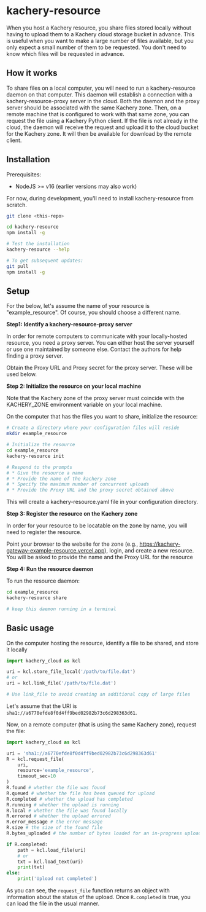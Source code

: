 # kachery-resource

When you host a Kachery resource, you share files stored locally without having to upload them to a Kachery cloud storage bucket in advance. This is useful when you want to make a large number of files available, but you only expect a small number of them to be requested. You don't need to know which files will be requested in advance.

## How it works

To share files on a local computer, you will need to run a kachery-resource daemon on that computer. This daemon will establish a connection with a kachery-resource-proxy server in the cloud. Both the daemon and the proxy server should be associated with the same Kachery zone. Then, on a remote machine that is configured to work with that same zone, you can request the file using a Kachery Python client. If the file is not already in the cloud, the daemon will receive the request and upload it to the cloud bucket for the Kachery zone. It will then be available for download by the remote client.

## Installation

Prerequisites:
* NodeJS >= v16 (earlier versions may also work)

For now, during development, you'll need to install kachery-resource from scratch.

```bash
git clone <this-repo>

cd kachery-resource
npm install -g

# Test the installation
kachery-resource --help

# To get subsequent updates:
git pull
npm install -g
```

## Setup

For the below, let's assume the name of your resource is "example_resource". Of course, you should choose a different name.

**Step1: Identify a kachery-resource-proxy server**

In order for remote computers to communicate with your locally-hosted resource, you need a proxy server. You can either host the server yourself or use one maintained by someone else. Contact the authors for help finding a proxy server.

Obtain the Proxy URL and Proxy secret for the proxy server. These will be used below.

**Step 2: Initialize the resource on your local machine**

Note that the Kachery zone of the proxy server must coincide with the KACHERY_ZONE environment variable on your local machine.

On the computer that has the files you want to share, initialize the resource:

```bash
# Create a directory where your configuration files will reside
mkdir example_resource

# Initialize the resource
cd example_resource
kachery-resource init

# Respond to the prompts
# * Give the resource a name
# * Provide the name of the kachery zone
# * Specify the maximum number of concurrent uploads
# * Provide the Proxy URL and the proxy secret obtained above
```

This will create a kachery-resource.yaml file in your configuration directory.

**Step 3: Register the resource on the Kachery zone**

In order for your resource to be locatable on the zone by name, you will need to register the resource.

Point your browser to the website for the zone (e.g., https://kachery-gateway-example-resource.vercel.app), login, and create a new resource. You will be asked to provide the name and the Proxy URL for the resource

**Step 4: Run the resource daemon**

To run the resource daemon:

```bash
cd example_resource
kachery-resource share

# keep this daemon running in a terminal
```

## Basic usage

On the computer hosting the resource, identify a file to be shared, and store it locally

```python
import kachery_cloud as kcl

uri = kcl.store_file_local('/path/to/file.dat')
# or
uri = kcl.link_file('/path/to/file.dat')

# Use link_file to avoid creating an additional copy of large files
```

Let's assume that the URI is `sha1://a6770efde8f0d4ff9bed02982b73c6d298363d61`.

Now, on a remote computer (that is using the same Kachery zone), request the file:

```python
import kachery_cloud as kcl

uri = 'sha1://a6770efde8f0d4ff9bed02982b73c6d298363d61'
R = kcl.request_file(
    uri,
    resource='example_resource',
    timeout_sec=10
)
R.found # whether the file was found
R.queued # whether the file has been queued for upload
R.completed # whether the upload has completed
R.running # whether the upload is running
R.local # whether the file was found locally
R.errored # whether the upload errored
R.error_message # the error message
R.size # the size of the found file
R.bytes_uploaded # the number of bytes loaded for an in-progress upload

if R.completed:
    path = kcl.load_file(uri)
    # or
    txt = kcl.load_text(uri)
    print(txt)
else:
    print('Upload not completed')
```

As you can see, the `request_file` function returns an object with information about the status of the upload. Once `R.completed` is true, you can load the file in the usual manner.